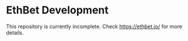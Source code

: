 # EthBet Development
This repository is currently incomplete. Check https://ethbet.io/ for more details. 
